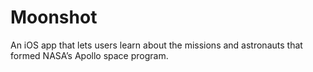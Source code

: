# Moonshot

An iOS app that lets users learn about the missions and astronauts that formed NASA’s Apollo space program.
